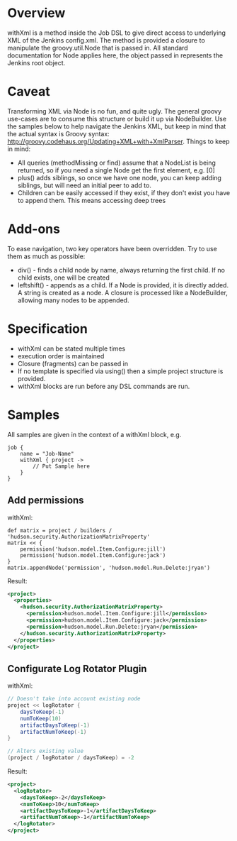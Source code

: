 # Overview

withXml is a method inside the Job DSL to give direct access to underlying XML of the Jenkins config.xml. The method is provided a closure to manipulate the groovy.util.Node that is passed in. All standard documentation for Node applies here, the object passed in represents the Jenkins root object<project/>. 

# Caveat

Transforming XML via Node is no fun, and quite ugly. The general groovy use-cases are to consume this structure or build it up via NodeBuilder. Use the samples below to help navigate the Jenkins XML, but keep in mind that the actual syntax is Groovy syntax: http://groovy.codehaus.org/Updating+XML+with+XmlParser. Things to keep in mind:

* All queries (methodMissing or find) assume that a NodeList is being returned, so if you need a single Node get the first element, e.g. [0]
* plus() adds siblings, so once we have one node, you can keep adding siblings, but will need an initial peer to add to.
* Children can be easily accessed if they exist, if they don't exist you have to append them. This means accessing deep trees

# Add-ons

To ease navigation, two key operators have been overridden. Try to use them as much as possible:

* div() - finds a child node by name, always returning the first child. If no child exists, one will be created
* leftshift() - appends as a child. If a Node is provided, it is directly added. A string is created as a node. A closure is processed like a NodeBuilder, allowing many nodes to be appended.

# Specification

* withXml can be stated multiple times
* execution order is maintained
* Closure (fragments) can be passed in
* If no template is specified via using() then a simple project structure is provided. 
* withXml blocks are run before any DSL commands are run. 

# Samples

All samples are given in the context of a withXml block, e.g.

```
job {
    name = "Job-Name"
    withXml { project ->
        // Put Sample here
    }
}
```

## Add permissions

withXml:
```
def matrix = project / builders / 'hudson.security.AuthorizationMatrixProperty'
matrix << {
    permission('hudson.model.Item.Configure:jill')
    permission('hudson.model.Item.Configure:jack')
}
matrix.appendNode('permission', 'hudson.model.Run.Delete:jryan')
```

Result:
```XML
<project>
  <properties>
    <hudson.security.AuthorizationMatrixProperty>
      <permission>hudson.model.Item.Configure:jill</permission>
      <permission>hudson.model.Item.Configure:jack</permission>
      <permission>hudson.model.Run.Delete:jryan</permission>
    </hudson.security.AuthorizationMatrixProperty>
  </properties>
</project>
```

## Configurate Log Rotator Plugin

withXml:
```groovy
// Doesn't take into account existing node
project << logRotator {
    daysToKeep(-1)
    numToKeep(10)
    artifactDaysToKeep(-1)
    artifactNumToKeep(-1)
}

// Alters existing value
(project / logRotator / daysToKeep) = -2
```
Result:
```XML
<project>  
  <logRotator>
    <daysToKeep>-2</daysToKeep>
    <numToKeep>10</numToKeep>
    <artifactDaysToKeep>-1</artifactDaysToKeep>
    <artifactNumToKeep>-1</artifactNumToKeep>
  </logRotator>
</project>
```
